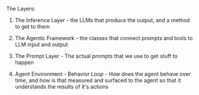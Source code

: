 The Layers:

1. The Inference Layer - the LLMs that produce the output, and a method to get to them

2. The Agentic Framework - the classes that connect prompts and tools to LLM input and output

3. The Prompt Layer - The actual prompts that we use to get stuff to happen

4. Agent Environment - Behavior Loop - How does the agent behave over time, and how is that measured and surfaced to the agent so that it understands the results of it's actions


